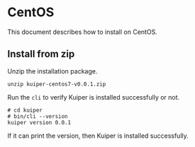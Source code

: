 # CentOS

This document describes how to install on CentOS.

## Install from zip

Unzip the installation package.

``unzip kuiper-centos7-v0.0.1.zip``

Run the ``cli`` to verify Kuiper is installed successfully or not.

```shell
# cd kuiper
# bin/cli --version
kuiper version 0.0.1
```

If it can print the version, then Kuiper is installed successfully. 

